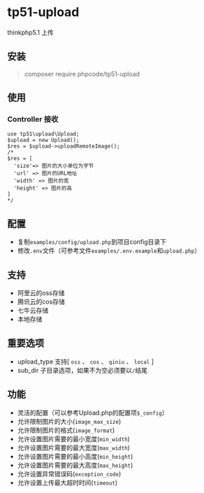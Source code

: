 # tp51-upload
thinkphp5.1 上传

## 安装
> composer require phpcode/tp51-upload

## 使用
### Controller 接收
```
use tp51\upload\Upload;
$upload = new Upload();
$res = $upload->uploadRemoteImage();
/*
$res = [
  'size'=> 图片的大小单位为字节
  'url' => 图片的URL地址
  'width' => 图片的宽
  'height' => 图片的高
]
*/
```



## 配置
- 复制`examples/config/upload.php`到项目config目录下
- 修改`.env`文件（可参考文件`examples/.env.example`和`upload.php`）

## 支持
- 阿里云的oss存储
- 腾讯云的cos存储
- 七牛云存储
- 本地存储 

## 重要选项
- upload_type 支持[ `oss` 、 `cos` 、 `qiniu` 、 `local` ]
- sub_dir 子目录选项，如果不为空必须要以`/`结尾

## 功能
- 灵活的配置（可以参考Upload.php的配置项`$_config`）
- 允许限制图片的大小(`image_max_size`)
- 允许限制图片的格式(`image_format`)
- 允许设置图片需要的最小宽度(`min_width`)
- 允许设置图片需要的最大宽度(`max_width`)
- 允许设置图片需要的最小高度(`min_height`)
- 允许设置图片需要的最大高度(`max_height`)
- 允许设置异常错误码(`exception_code`)
- 允许设置上传最大超时时间(`timeout`)
